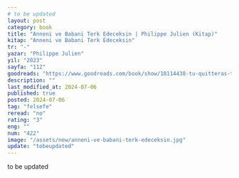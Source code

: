 ```yaml
---
# to be updated
layout: post
category: book
title: "Anneni ve Babani Terk Edeceksin | Philippe Julien (Kitap)"
kitap: "Anneni ve Babani Terk Edeceksin"
tr: "-"
yazar: "Philippe Julien"
yil: "2023"
sayfa: "112"
goodreads: "https://www.goodreads.com/book/show/10114438-tu-quitteras-ton-p-re-et-ta-m-re"
description: ""
last_modified_at: 2024-07-06
published: true
posted: 2024-07-06
tag: "felsefe"
reread: "no"
rating: "3"
eng: ""
num: "422"
image: "/assets/new/anneni-ve-babani-terk-edeceksin.jpg"
update: "tobeupdated"
---
```


to be updated
